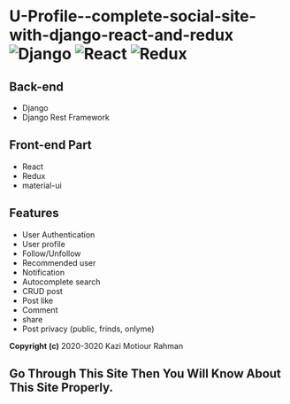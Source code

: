 # U-Profile--complete-social-site-with-django-react-and-redux ![Django](https://img.shields.io/badge/-Django-%23092E20?style=flat-square&logo=React&logoColor=white) ![React](https://img.shields.io/badge/-React-%23092E20?style=flat-square&logo=React&logoColor=white) ![Redux](https://img.shields.io/badge/-Redux-%23092E20?style=flat-square&logo=Redux&logoColor=white)

## Back-end
* Django
* Django Rest Framework
## Front-end Part
* React
* Redux
* material-ui

## Features
* User Authentication
* User profile
* Follow/Unfollow
* Recommended user
* Notification
* Autocomplete search
* CRUD post
* Post like
* Comment
* share
* Post privacy (public, frinds, onlyme)


**Copyright (c)** 2020-3020 Kazi Motiour Rahman
## Go Through This Site Then You Will Know About This Site Properly.
